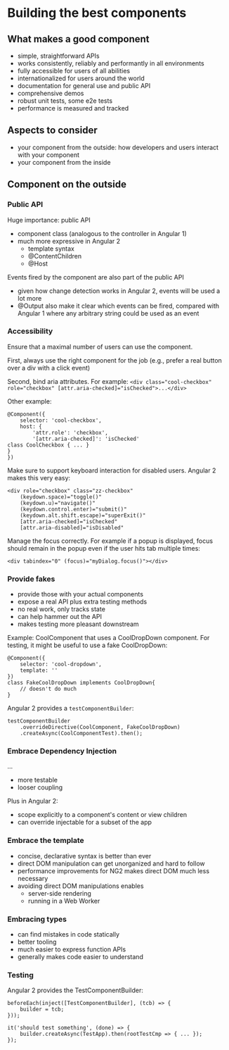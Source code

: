 # Building the best components

## What makes a good component
* simple, straightforward APIs
* works consistently, reliably and performantly in all environments
* fully accessible for users of all abilities
* internationalized for users around the world
* documentation for general use and public API
* comprehensive demos
* robust unit tests, some e2e tests
* performance is measured and tracked

## Aspects to consider
* your component from the outside: how developers and users interact with your component
* your component from the inside

## Component on the outside

### Public API
Huge importance: public API

* component class (analogous to the controller in Angular 1)
* much more expressive in Angular 2
  * template syntax
  * @ContentChildren
  * @Host

Events fired by the component are also part of the public API
* given how change detection works in Angular 2, events will be used a lot more
* @Output also make it clear which events can be fired, compared with Angular 1 where any arbitrary string could be used as an event

### Accessibility
Ensure that a maximal number of users can use the component.

First, always use the right component for the job (e.g., prefer a real button over a div with a click event)

Second, bind aria attributes. For example: `<div class="cool-checkbox" role="checkbox" [attr.aria-checked]="isChecked">...</div>`

Other example:
```
@Component({
    selector: 'cool-checkbox',
    host: {
        'attr.role': 'checkbox',
        '[attr.aria-checked]': 'isChecked'
class CoolCheckbox { ... }
}
})
```

Make sure to support keyboard interaction for disabled users.
Angular 2 makes this very easy:

```
<div role="checkbox" class="zz-checkbox"
    (keydown.space)="toggle()"
    (keydown.u)="navigate()"
    (keydown.control.enter)="submit()"
    (keydown.alt.shift.escape)="superExit()"
    [attr.aria-checked]="isChecked"
    [attr.aria-disabled]="isDisabled"
```

Manage the focus correctly. For example if a popup is displayed, focus should remain in the popup even if the user hits tab multiple times:

```
<div tabindex="0" (focus)="myDialog.focus()"></div>
```

### Provide fakes
* provide those with your actual components
* expose a real API plus extra testing methods
* no real work, only tracks state
* can help hammer out the API
* makes testing more pleasant downstream

Example:
CoolComponent that uses a CoolDropDown component. For testing, it might be useful to use a fake CoolDropDown:

```
@Component({
    selector: 'cool-dropdown',
    template: ''
})
class FakeCoolDropDown implements CoolDropDown{
    // doesn't do much
}
```

Angular 2 provides a `testComponentBuilder`:

```
testComponentBuilder
    .overrideDirective(CoolComponent, FakeCoolDropDown)
    .createAsync(CoolComponentTest).then();
```

### Embrace Dependency Injection
...
* more testable
* looser coupling

Plus in Angular 2:
* scope explicitly to a component's content or view children
* can override injectable for a subset of the app

### Embrace the template
* concise, declarative syntax is better than ever
* direct DOM manipulation can get unorganized and hard to follow
* performance improvements for NG2 makes direct DOM much less necessary
* avoiding direct DOM manipulations enables
  * server-side rendering
  * running in a Web Worker

### Embracing types
* can find mistakes in code statically
* better tooling
* much easier to express function APIs
* generally makes code easier to understand

### Testing
Angular 2 provides the TestComponentBuilder:

```
beforeEach(inject([TestComponentBuilder], (tcb) => {
    builder = tcb;
}));

it('should test something', (done) => {
    builder.createAsync(TestApp).then(rootTestCmp => { ... });
});
```
